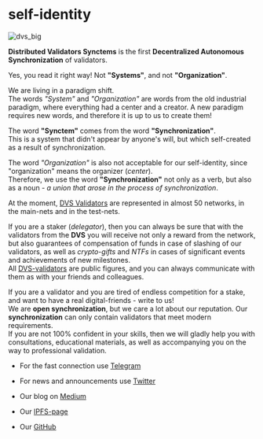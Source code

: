 # self-identity

![dvs_big](https://user-images.githubusercontent.com/38581319/121911312-f3a89200-cd2f-11eb-955a-b11a3c408f3e.png)

**Distributed Validators Synctems** is the first **Decentralized Autonomous Synchronization** of validators.

Yes, you read it right way! Not __"Systems"__, and not __"Organization"__.

We are living in a paradigm shift. <br />
The words *"System"* and *"Organization"* are words from the old industrial paradigm, where everything had a center and a creator. A new paradigm requires new words, and therefore it is up to us to create them!

The word **"Synctem"** comes from the word **"Synchronization"**. <br />
This is a system that didn't appear by anyone's will, but which self-created as a result of synchronization.

The word *"Organization"* is also not acceptable for our self-identity, since "organization" means the organizer (*center*). <br />
Therefore, we use the word **"Synchronization"** not only as a verb, but also as a noun - *a union that arose in the process of synchronization*.

At the moment, [DVS Validators](https://github.com/Distributed-Validators-Synctems/Self-Identity/blob/main/meet-our-validators.md) are represented in almost 50 networks, in the main-nets and in the test-nets.

If you are a staker (*delegator*), then you can always be sure that with the validators from the **DVS** you will receive not only a reward from the network, but also guarantees of compensation of funds in case of slashing of our validators, as well as *crypto-gifts* and *NTFs* in cases of significant events and achievements of new milestones. <br />
All [DVS-validators](https://github.com/Distributed-Validators-Synctems/self-identity/blob/main/meet-our-validators.md) are public figures, and you can always communicate with them as with your friends and colleagues.

If you are a validator and you are tired of endless competition for a stake, and want to have a real digital-friends - write to us! <br />
We are **open synchronization**, but we care a lot about our reputation. Our **synchronization** can only contain validators that meet modern requirements. <br />
If you are not 100% confident in your skills, then we will gladly help you with consultations, educational materials, as well as accompanying you on the way to professional validation.

- For the fast connection use [Telegram](https://t.me/DVSynctems)

- For news and announcements use [Twitter](https://twitter.com/synctems)

- Our blog on [Medium](https://synctems.medium.com/)

- Our [IPFS-page](https://abbfe6z95qov3d40hf6j30g7auo7afhp.mypinata.cloud/ipfs/QmYCPa2Co5kD3yZ32bS5DVHFvSfypZ97rdk4jGy8nZGkPx/)

- Our [GitHub](https://github.com/Distributed-Validators-Synctems)

